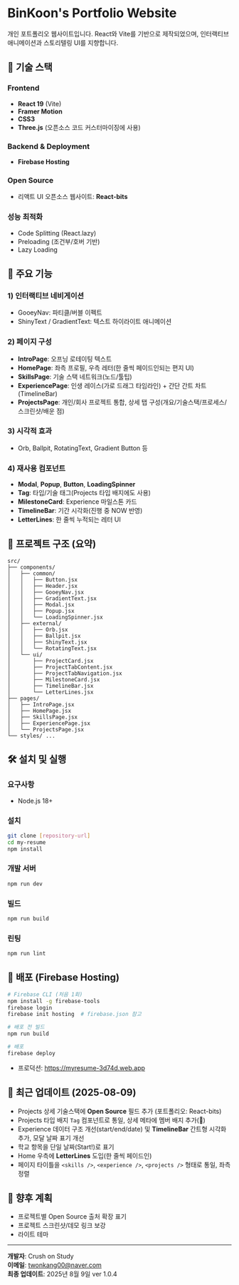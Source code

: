 # BinKoon's Portfolio Website

개인 포트폴리오 웹사이트입니다. React와 Vite를 기반으로 제작되었으며, 인터랙티브 애니메이션과 스토리텔링 UI를 지향합니다.

## 🚀 기술 스택

### Frontend
- **React 19** (Vite)
- **Framer Motion**
- **CSS3**
- **Three.js** (오픈소스 코드 커스터마이징에 사용)

### Backend & Deployment
- **Firebase Hosting**

### Open Source
- 리액트 UI 오픈소스 웹사이트: **React-bits**

### 성능 최적화
- Code Splitting (React.lazy)
- Preloading (조건부/호버 기반)
- Lazy Loading

## 🎨 주요 기능

### 1) 인터랙티브 네비게이션
- GooeyNav: 파티클/버블 이펙트
- ShinyText / GradientText: 텍스트 하이라이트 애니메이션

### 2) 페이지 구성
- **IntroPage**: 오프닝 로테이팅 텍스트
- **HomePage**: 좌측 프로필, 우측 레터(한 줄씩 페이드인되는 편지 UI)
- **SkillsPage**: 기술 스택 네트워크(노드/툴팁)
- **ExperiencePage**: 인생 레이스(가로 드래그 타임라인) + 간단 간트 차트(TimelineBar)
- **ProjectsPage**: 개인/회사 프로젝트 통합, 상세 탭 구성(개요/기술스택/프로세스/스크린샷/배운 점)

### 3) 시각적 효과
- Orb, Ballpit, RotatingText, Gradient Button 등

### 4) 재사용 컴포넌트
- **Modal**, **Popup**, **Button**, **LoadingSpinner**
- **Tag**: 타입/기술 태그(Projects 타입 배지에도 사용)
- **MilestoneCard**: Experience 마일스톤 카드
- **TimelineBar**: 기간 시각화(진행 중 NOW 반영)
- **LetterLines**: 한 줄씩 누적되는 레터 UI

## 📁 프로젝트 구조 (요약)

```
src/
├── components/
│   ├── common/
│   │   ├── Button.jsx
│   │   ├── Header.jsx
│   │   ├── GooeyNav.jsx
│   │   ├── GradientText.jsx
│   │   ├── Modal.jsx
│   │   ├── Popup.jsx
│   │   └── LoadingSpinner.jsx
│   ├── external/
│   │   ├── Orb.jsx
│   │   ├── Ballpit.jsx
│   │   ├── ShinyText.jsx
│   │   └── RotatingText.jsx
│   └── ui/
│       ├── ProjectCard.jsx
│       ├── ProjectTabContent.jsx
│       ├── ProjectTabNavigation.jsx
│       ├── MilestoneCard.jsx
│       ├── TimelineBar.jsx
│       └── LetterLines.jsx
├── pages/
│   ├── IntroPage.jsx
│   ├── HomePage.jsx
│   ├── SkillsPage.jsx
│   ├── ExperiencePage.jsx
│   └── ProjectsPage.jsx
└── styles/ ...
```

## 🛠️ 설치 및 실행

### 요구사항
- Node.js 18+

### 설치
```bash
git clone [repository-url]
cd my-resume
npm install
```

### 개발 서버
```bash
npm run dev
```

### 빌드
```bash
npm run build
```

### 린팅
```bash
npm run lint
```

## 🚀 배포 (Firebase Hosting)
```bash
# Firebase CLI (처음 1회)
npm install -g firebase-tools
firebase login
firebase init hosting  # firebase.json 참고

# 배포 전 빌드
npm run build

# 배포
firebase deploy
```

- 프로덕션: https://myresume-3d74d.web.app

## 🔧 최근 업데이트 (2025-08-09)
- Projects 상세 기술스택에 **Open Source** 필드 추가 (포트폴리오: React-bits)
- Projects 타입 배지 `Tag` 컴포넌트로 통일, 상세 메타에 멤버 배지 추가(👥)
- Experience 데이터 구조 개선(start/end/date) 및 **TimelineBar** 간트형 시각화 추가, 모달 날짜 표기 개선
- 학교 항목을 단일 날짜(Start!)로 표기
- Home 우측에 **LetterLines** 도입(한 줄씩 페이드인)
- 페이지 타이틀을 `<skills />`, `<experience />`, `<projects />` 형태로 통일, 좌측 정렬

## 📝 향후 계획
- 프로젝트별 Open Source 출처 확장 표기
- 프로젝트 스크린샷/데모 링크 보강
- 라이트 테마

---

**개발자**: Crush on Study  
**이메일**: twonkang00@naver.com  
**최종 업데이트**: 2025년 8월 9일  ver 1.0.4

